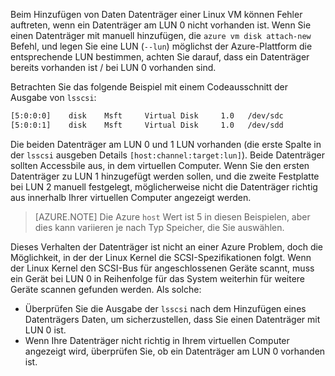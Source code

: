 Beim Hinzufügen von Daten Datenträger einer Linux VM können Fehler auftreten, wenn ein Datenträger am LUN 0 nicht vorhanden ist. Wenn Sie einen Datenträger mit manuell hinzufügen, die `azure vm disk attach-new` Befehl, und legen Sie eine LUN (`--lun`) möglichst der Azure-Plattform die entsprechende LUN bestimmen, achten Sie darauf, dass ein Datenträger bereits vorhanden ist / bei LUN 0 vorhanden sind. 

Betrachten Sie das folgende Beispiel mit einem Codeausschnitt der Ausgabe von `lsscsi`:

```bash
[5:0:0:0]    disk    Msft     Virtual Disk     1.0   /dev/sdc 
[5:0:0:1]    disk    Msft     Virtual Disk     1.0   /dev/sdd 
```

Die beiden Datenträger am LUN 0 und 1 LUN vorhanden (die erste Spalte in der `lsscsi` ausgeben Details `[host:channel:target:lun]`). Beide Datenträger sollten Accessbile aus, in dem virtuellen Computer. Wenn Sie den ersten Datenträger zu LUN 1 hinzugefügt werden sollen, und die zweite Festplatte bei LUN 2 manuell festgelegt, möglicherweise nicht die Datenträger richtig aus innerhalb Ihrer virtuellen Computer angezeigt werden.

> [AZURE.NOTE] Die Azure `host` Wert ist 5 in diesen Beispielen, aber dies kann variieren je nach Typ Speicher, die Sie auswählen.

Dieses Verhalten der Datenträger ist nicht an einer Azure Problem, doch die Möglichkeit, in der der Linux Kernel die SCSI-Spezifikationen folgt. Wenn der Linux Kernel den SCSI-Bus für angeschlossenen Geräte scannt, muss ein Gerät bei LUN 0 in Reihenfolge für das System weiterhin für weitere Geräte scannen gefunden werden. Als solche:

- Überprüfen Sie die Ausgabe der `lsscsi` nach dem Hinzufügen eines Datenträgers Daten, um sicherzustellen, dass Sie einen Datenträger mit LUN 0 ist.
- Wenn Ihre Datenträger nicht richtig in Ihrem virtuellen Computer angezeigt wird, überprüfen Sie, ob ein Datenträger am LUN 0 vorhanden ist.